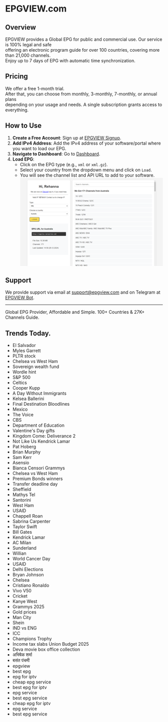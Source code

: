 # EPGVIEW.com



## Overview
EPGVIEW provides a Global EPG for public and commercial use. Our service is 100% legal and safe\
offering an electronic program guide for over 100 countries, covering more than 21,000 channels.\
Enjoy up to 7 days of EPG with automatic time synchronization.

## Pricing
We offer a free 1-month trial. \
After that, you can choose from monthly, 3-monthly, 7-monthly, or annual plans \
depending on your usage and needs. A single subscription grants access to everything.

## How to Use
1. **Create a Free Account**: Sign up at [EPGVIEW Signup](https://epgview.com/signup.php).
2. **Add IPv4 Address**: Add the IPv4 address of your software/portal where you want to load our EPG.
3. **Navigate to Dashboard**: Go to [Dashboard](https://epgview.com/dashboard.php).
4. **Load EPG**:
   - Click on the EPG type (e.g., `xml` or `xml.gz`).
   - Select your country from the dropdown menu and click on `Load`.
   - You will see the channel list and API URL to add to your software.
![EPGVIEW](img/dashboard.png)
## Support
We provide support via email at [support@epgview.com](mailto:support@epgview.com) and on Telegram at [EPGVIEW Bot](https://t.me/epgview_bot).

---

Global EPG Provider, Affordable and Simple. 100+ Countries & 27K+ Channels Guide.

## Trends Today.

- El Salvador
- Myles Garrett
- PLTR stock
- Chelsea vs West Ham
- Sovereign wealth fund
- Wordle hint
- S&P 500
- Celtics
- Cooper Kupp
- A Day Without Immigrants
- Kelsea Ballerini
- Final Destination Bloodlines
- Mexico
- The Voice
- CBS
- Department of Education
- Valentine's Day gifts
- Kingdom Come: Deliverance 2
- Not Like Us Kendrick Lamar
- Pat Hoberg
- Brian Murphy
- Sam Kerr
- Asensio
- Bianca Censori Grammys
- Chelsea vs West Ham
- Premium Bonds winners
- Transfer deadline day
- Sheffield
- Mathys Tel
- Santorini
- West Ham
- USAID
- Chappell Roan
- Sabrina Carpenter
- Taylor Swift
- Bill Gates
- Kendrick Lamar
- AC Milan
- Sunderland
- Willian
- World Cancer Day
- USAID
- Delhi Elections
- Bryan Johnson
- Chelsea
- Cristiano Ronaldo
- Vivo V50
- Cricket
- Kanye West
- Grammys 2025
- Gold prices
- Man City
- Shein
- IND vs ENG
- ICC
- Champions Trophy
- Income tax slabs Union Budget 2025
- Deva movie box office collection
- अभिषेक शर्मा
- बसंत पंचमी
- epgview
- best epg
- epg for iptv
- cheap epg service
- best epg for iptv
- epg service
- best epg service
- cheap epg for iptv
- epg service
- best epg service

